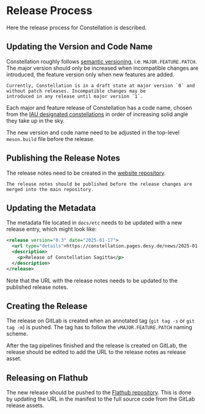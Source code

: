 # Release Process

Here the release process for Constellation is described.

## Updating the Version and Code Name

Constellation roughly follows [semantic versioning](https://semver.org/), i.e. `MAJOR.FEATURE.PATCH`. The major version
should only be increased when incompatible changes are introduced, the feature version only when new features are added.

```{note}
Currently, Constellation is in a draft state at major version `0` and without patch releases. Incompatible changes may be
introduced in any release until major version `1`.
```

Each major and feature release of Constellation has a code name, chosen from the [IAU designated constellations](https://en.wikipedia.org/wiki/IAU_designated_constellations_by_area)
in order of increasing solid angle they take up in the sky.

The new version and code name need to be adjusted in the top-level `meson.build` file before the release.

## Publishing the Release Notes

The release notes need to be created in the [website repository](https://gitlab.desy.de/constellation/constellation.pages.desy.de).

```{note}
The release notes should be published before the release changes are merged into the main repository.
```

## Updating the Metadata

The metadata file located in `docs/etc` needs to be updated with a new release entry, which might look like:

```xml
<release version="0.3" date="2025-01-17">
  <url type="details">https://constellation.pages.desy.de/news/2025-01-17-Constellation-Release-0.3.html</url>
  <description>
    <p>Release of Constellation Sagitta</p>
  </description>
</release>
```

Note that the URL with the release notes needs to be updated to the published release notes.

## Creating the Release

The release on GitLab is created when an annotated tag (`git tag -s` or `git tag -m`) is pushed. The tag has to follow the
`vMAJOR.FEATURE.PATCH` naming scheme.

After the tag pipelines finished and the release is created on GitLab, the release should be edited to add the URL to the
release notes as release asset.

## Releasing on Flathub

The new release should be pushed to the [Flathub repository](https://github.com/flathub/de.desy.constellation).
This is done by updating the URL in the manifest to the full source code from the GitLab release assets.
